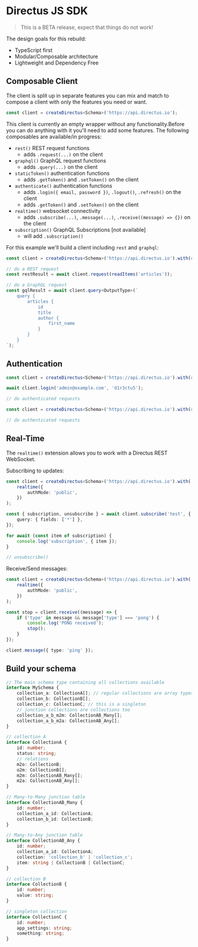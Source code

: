 # Directus JS SDK

> This is a BETA release, expect that things do not work!

The design goals for this rebuild:

- TypeScript first
- Modular/Composable architecture
- Lightweight and Dependency Free

## Composable Client

The client is split up in separate features you can mix and match to compose a client with only the features you need or
want.

```ts
const client = createDirectus<Schema>('https://api.directus.io');
```

This client is currently an empty wrapper without any functionality.Before you can do anything with it you'll need to
add some features. The following composables are available/in progress:

- `rest()` REST request functions
  - adds `.request(...)` on the client
- `graphql()` GraphQL request functions
  - adds `.query(...)` on the client
- `staticToken()` authentication functions
  - adds `.getToken()` and `.setToken()` on the client
- `authenticate()` authentication functions
  - adds `.login({ email, password })`, `.logout()`, `.refresh()` on the client
  - adds `.getToken()` and `.setToken()` on the client
- `realtime()` websocket connectivity
  - adds `.subscribe(...)`, `.message(...)`, `.receive((message) => {})` on the client
- `subscription()` GraphQL Subscriptions [not available]
  - will add `.subscription()`

For this example we'll build a client including `rest` and `graphql`:

```ts
const client = createDirectus<Schema>('https://api.directus.io').with(rest()).with(graphql());

// do a REST request
const restResult = await client.request(readItems('articles'));

// do a GraphQL request
const gqlResult = await client.query<OutputType>(`
    query {
        articles {
            id
            title
            author {
                first_name
            }
        }
    }
`);
```

## Authentication

```ts
const client = createDirectus<Schema>('https://api.directus.io').with(rest()).with(authentication('json'));

await client.login('admin@example.com', 'd1r3ctu5');

// do authenticated requests
```

```ts
const client = createDirectus<Schema>('https://api.directus.io').with(rest()).with(staticToken('super-secure-token'));

// do authenticated requests
```

## Real-Time

The `realtime()` extension allows you to work with a Directus REST WebSocket.

Subscribing to updates:

```ts
const client = createDirectus<Schema>('https://api.directus.io').with(
	realtime({
		authMode: 'public',
	})
);

const { subscription, unsubscribe } = await client.subscribe('test', {
	query: { fields: ['*'] },
});

for await (const item of subscription) {
	console.log('subscription', { item });
}

// unsubscribe()
```

Receive/Send messages:

```ts
const client = createDirectus<Schema>('https://api.directus.io').with(
	realtime({
		authMode: 'public',
	})
);

const stop = client.receive((message) => {
	if ('type' in message && message['type'] === 'pong') {
		console.log('PONG received');
		stop();
	}
});

client.message({ type: 'ping' });
```

## Build your schema

```ts
// The main schema type containing all collections available
interface MySchema {
	collection_a: CollectionA[]; // regular collections are array types
	collection_b: CollectionB[];
	collection_c: CollectionC; // this is a singleton
	// junction collections are collections too
	collection_a_b_m2m: CollectionAB_Many[];
	collection_a_b_m2a: CollectionAB_Any[];
}

// collection A
interface CollectionA {
	id: number;
	status: string;
	// relations
	m2o: CollectionB;
	o2m: CollectionB[];
	m2m: CollectionAB_Many[];
	m2a: CollectionAB_Any[];
}

// Many-to-Many junction table
interface CollectionAB_Many {
	id: number;
	collection_a_id: CollectionA;
	collection_b_id: CollectionB;
}

// Many-to-Any junction table
interface CollectionAB_Any {
	id: number;
	collection_a_id: CollectionA;
	collection: 'collection_b' | 'collection_c';
	item: string | CollectionB | CollectionC;
}

// collection B
interface CollectionB {
	id: number;
	value: string;
}

// singleton collection
interface CollectionC {
	id: number;
	app_settings: string;
	something: string;
}
```
